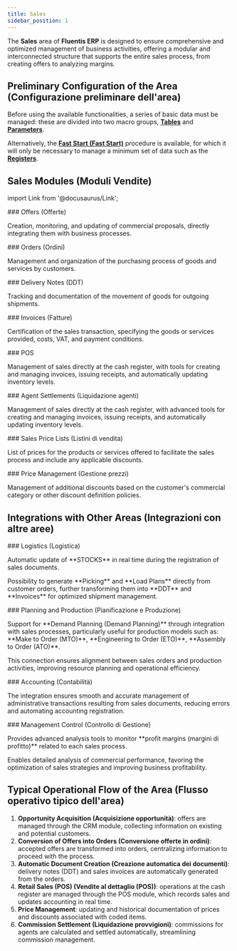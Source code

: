 ```yaml
---
title: Sales
sidebar_position: 1
---
```


The **Sales** area of **Fluentis ERP** is designed to ensure comprehensive and optimized management of business activities, offering a modular and interconnected structure that supports the entire sales process, from creating offers to analyzing margins. 

## Preliminary Configuration of the Area (Configurazione preliminare dell'area)

Before using the available functionalities, a series of basic data must be managed: these are divided into two macro groups, [**Tables**](/docs/configurations/tables/sales/agent-category) and [**Parameters**](/docs/configurations/parameters/sales/general-overview).

Alternatively, the [**Fast Start (Fast Start)**](/docs/guide/fast-start) procedure is available, for which it will only be necessary to manage a minimum set of data such as the [**Registers**](/docs/erp-home/registers/registers-intro).


## Sales Modules (Moduli Vendite)

import Link from '@docusaurus/Link';

<div className="cardContainer">
    <div className="card">
###     <Link to="/docs/sales/offers/settings">Offers (Offerte)</Link>
        <p>Creation, monitoring, and updating of commercial proposals, directly integrating them with business processes.</p>
    </div>
    <div className="card">
###     <Link to="/docs/sales/sales-orders/settings">Orders (Ordini)</Link>
        <p>Management and organization of the purchasing process of goods and services by customers.</p>
    </div>
</div>
<div className="cardContainer">
    <div className="card">
###     <Link to="/docs/sales/sales-delivery-notes/general-overview">Delivery Notes (DDT)</Link>
        <p>Tracking and documentation of the movement of goods for outgoing shipments.</p>
    </div>
    <div className="card">
###     <Link to="/docs/sales/sales-invoices/general-overview">Invoices (Fatture)</Link>
        <p>Certification of the sales transaction, specifying the goods or services provided, costs, VAT, and payment conditions.</p>
    </div>
</div>
<div className="cardContainer">
    <div className="card">
###     <Link to="/docs/sales/pos/general-overview">POS</Link>
        <p>Management of sales directly at the cash register, with tools for creating and managing invoices, issuing receipts, and automatically updating inventory levels.</p>
    </div>
    <div className="card">
###     <Link to="/docs/sales/agents/general-overview">Agent Settlements (Liquidazione agenti)</Link>
        <p>Management of sales directly at the cash register, with advanced tools for creating and managing invoices, issuing receipts, and automatically updating inventory levels.</p>
    </div>
</div>
<div className="cardContainer">
    <div className="card">
###     <Link to="/docs/sales/sales-price-list/general-overview">Sales Price Lists (Listini di vendita)</Link>
        <p>List of prices for the products or services offered to facilitate the sales process and include any applicable discounts.</p>
    </div>
    <div className="card">
###     <Link to="/docs/sales/price-control/definition">Price Management (Gestione prezzi)</Link>
        <p>Management of additional discounts based on the customer's commercial category or other discount definition policies.</p>
    </div>
</div>

## Integrations with Other Areas (Integrazioni con altre aree)

<div className="cardContainer">
    <div className="card">
###     <Link to="/docs/sales/pos/general-overview">Logistics (Logistica)</Link>
        <p>Automatic update of **STOCKS** in real time during the registration of sales documents.</p>
        <p>Possibility to generate **Picking** and **Load Plans** directly from customer orders, further transforming them into **DDT** and **Invoices** for optimized shipment management.</p>
    </div>
    <div className="card">
###     <Link to="/docs/sales/agents/general-overview">Planning and Production (Pianificazione e Produzione)</Link>
        <p>Support for **Demand Planning (Demand Planning)** through integration with sales processes, particularly useful for production models such as: **Make to Order (MTO)**, **Engineering to Order (ETO)**, **Assembly to Order (ATO)**.</p> 
        <p>This connection ensures alignment between sales orders and production activities, improving resource planning and operational efficiency.</p>
    </div>
</div>
<div className="cardContainer">
    <div className="card">
###     <Link to="/docs/sales/sales-price-list/general-overview">Accounting (Contabilità)</Link>
        <p>The integration ensures smooth and accurate management of administrative transactions resulting from sales documents, reducing errors and automating accounting registration.</p>
    </div>
    <div className="card">
###     <Link to="/docs/sales/price-control/definition">Management Control (Controllo di Gestione)</Link>
        <p>Provides advanced analysis tools to monitor **profit margins (margini di profitto)** related to each sales process.</p>
        <p>Enables detailed analysis of commercial performance, favoring the optimization of sales strategies and improving business profitability.</p>
    </div>
</div>

## Typical Operational Flow of the Area (Flusso operativo tipico dell'area)

1. **Opportunity Acquisition (Acquisizione opportunità)**: offers are managed through the CRM module, collecting information on existing and potential customers.  
2. **Conversion of Offers into Orders (Conversione offerte in ordini)**: accepted offers are transformed into orders, centralizing information to proceed with the process.  
3. **Automatic Document Creation (Creazione automatica dei documenti)**: delivery notes (DDT) and sales invoices are automatically generated from the orders.  
4. **Retail Sales (POS) (Vendite al dettaglio (POS))**: operations at the cash register are managed through the POS module, which records sales and updates accounting in real time.  
5. **Price Management**: updating and historical documentation of prices and discounts associated with coded items.  
6. **Commission Settlement (Liquidazione provvigioni)**: commissions for agents are calculated and settled automatically, streamlining commission management.